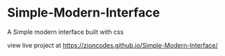 # Simple-Modern-Interface
 A Simple modern interface built with css
 
 view live project at https://zioncodes.github.io/Simple-Modern-Interface/
